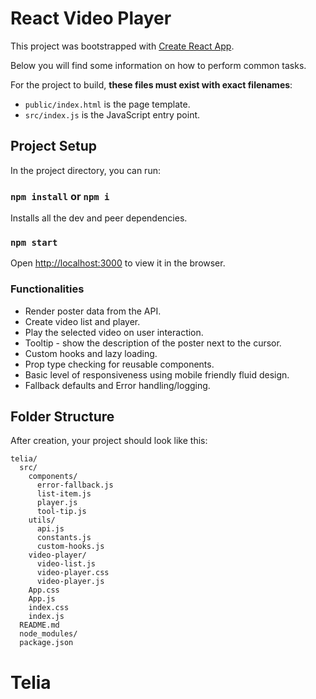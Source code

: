 # React Video Player

This project was bootstrapped with [Create React App](https://github.com/facebook/create-react-app).

Below you will find some information on how to perform common tasks.<br>

For the project to build, **these files must exist with exact filenames**:

- `public/index.html` is the page template.
- `src/index.js` is the JavaScript entry point.

## Project Setup

In the project directory, you can run:

### `npm install` or `npm i`

Installs all the dev and peer dependencies.

### `npm start`

Open [http://localhost:3000](http://localhost:3000) to view it in the browser.

### Functionalities

- Render poster data from the API.
- Create video list and player.
- Play the selected video on user interaction.
- Tooltip - show the description of the poster next to the cursor.
- Custom hooks and lazy loading.
- Prop type checking for reusable components.
- Basic level of responsiveness using mobile friendly fluid design.
- Fallback defaults and Error handling/logging.

## Folder Structure

After creation, your project should look like this:

```
telia/
  src/
    components/
      error-fallback.js
      list-item.js
      player.js
      tool-tip.js
    utils/
      api.js
      constants.js
      custom-hooks.js
    video-player/
      video-list.js
      video-player.css
      video-player.js
    App.css
    App.js
    index.css
    index.js
  README.md
  node_modules/
  package.json
```
# Telia
